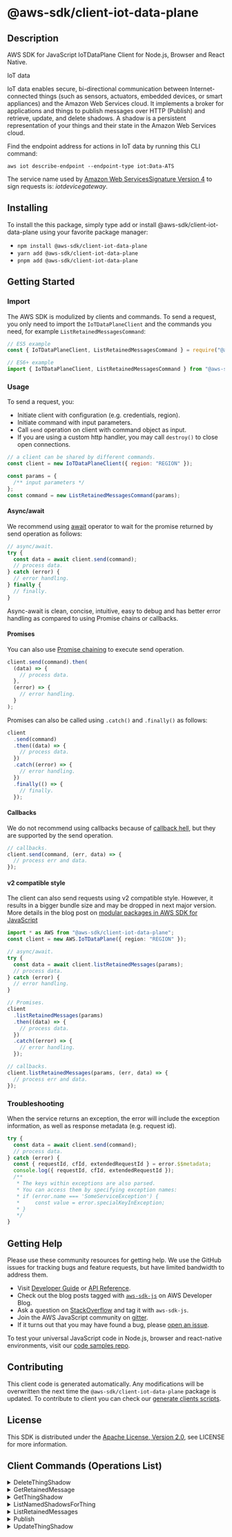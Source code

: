 <!-- generated file, do not edit directly -->

# @aws-sdk/client-iot-data-plane

## Description

AWS SDK for JavaScript IoTDataPlane Client for Node.js, Browser and React Native.

<fullname>IoT data</fullname>

<p>IoT data enables secure, bi-directional communication between Internet-connected things (such as sensors,
actuators, embedded devices, or smart appliances) and the Amazon Web Services cloud. It implements a broker for applications and
things to publish messages over HTTP (Publish) and retrieve, update, and delete shadows. A shadow is a
persistent representation of your things and their state in the Amazon Web Services cloud.</p>
<p>Find the endpoint address for actions in IoT data by running this CLI command:</p>
<p>
<code>aws iot describe-endpoint --endpoint-type iot:Data-ATS</code>
</p>
<p>The service name used by <a href="https://docs.aws.amazon.com/general/latest/gr/signature-version-4.html">Amazon Web ServicesSignature Version 4</a>
to sign requests is: <i>iotdevicegateway</i>.</p>

## Installing

To install the this package, simply type add or install @aws-sdk/client-iot-data-plane
using your favorite package manager:

- `npm install @aws-sdk/client-iot-data-plane`
- `yarn add @aws-sdk/client-iot-data-plane`
- `pnpm add @aws-sdk/client-iot-data-plane`

## Getting Started

### Import

The AWS SDK is modulized by clients and commands.
To send a request, you only need to import the `IoTDataPlaneClient` and
the commands you need, for example `ListRetainedMessagesCommand`:

```js
// ES5 example
const { IoTDataPlaneClient, ListRetainedMessagesCommand } = require("@aws-sdk/client-iot-data-plane");
```

```ts
// ES6+ example
import { IoTDataPlaneClient, ListRetainedMessagesCommand } from "@aws-sdk/client-iot-data-plane";
```

### Usage

To send a request, you:

- Initiate client with configuration (e.g. credentials, region).
- Initiate command with input parameters.
- Call `send` operation on client with command object as input.
- If you are using a custom http handler, you may call `destroy()` to close open connections.

```js
// a client can be shared by different commands.
const client = new IoTDataPlaneClient({ region: "REGION" });

const params = {
  /** input parameters */
};
const command = new ListRetainedMessagesCommand(params);
```

#### Async/await

We recommend using [await](https://developer.mozilla.org/en-US/docs/Web/JavaScript/Reference/Operators/await)
operator to wait for the promise returned by send operation as follows:

```js
// async/await.
try {
  const data = await client.send(command);
  // process data.
} catch (error) {
  // error handling.
} finally {
  // finally.
}
```

Async-await is clean, concise, intuitive, easy to debug and has better error handling
as compared to using Promise chains or callbacks.

#### Promises

You can also use [Promise chaining](https://developer.mozilla.org/en-US/docs/Web/JavaScript/Guide/Using_promises#chaining)
to execute send operation.

```js
client.send(command).then(
  (data) => {
    // process data.
  },
  (error) => {
    // error handling.
  }
);
```

Promises can also be called using `.catch()` and `.finally()` as follows:

```js
client
  .send(command)
  .then((data) => {
    // process data.
  })
  .catch((error) => {
    // error handling.
  })
  .finally(() => {
    // finally.
  });
```

#### Callbacks

We do not recommend using callbacks because of [callback hell](http://callbackhell.com/),
but they are supported by the send operation.

```js
// callbacks.
client.send(command, (err, data) => {
  // process err and data.
});
```

#### v2 compatible style

The client can also send requests using v2 compatible style.
However, it results in a bigger bundle size and may be dropped in next major version. More details in the blog post
on [modular packages in AWS SDK for JavaScript](https://aws.amazon.com/blogs/developer/modular-packages-in-aws-sdk-for-javascript/)

```ts
import * as AWS from "@aws-sdk/client-iot-data-plane";
const client = new AWS.IoTDataPlane({ region: "REGION" });

// async/await.
try {
  const data = await client.listRetainedMessages(params);
  // process data.
} catch (error) {
  // error handling.
}

// Promises.
client
  .listRetainedMessages(params)
  .then((data) => {
    // process data.
  })
  .catch((error) => {
    // error handling.
  });

// callbacks.
client.listRetainedMessages(params, (err, data) => {
  // process err and data.
});
```

### Troubleshooting

When the service returns an exception, the error will include the exception information,
as well as response metadata (e.g. request id).

```js
try {
  const data = await client.send(command);
  // process data.
} catch (error) {
  const { requestId, cfId, extendedRequestId } = error.$$metadata;
  console.log({ requestId, cfId, extendedRequestId });
  /**
   * The keys within exceptions are also parsed.
   * You can access them by specifying exception names:
   * if (error.name === 'SomeServiceException') {
   *     const value = error.specialKeyInException;
   * }
   */
}
```

## Getting Help

Please use these community resources for getting help.
We use the GitHub issues for tracking bugs and feature requests, but have limited bandwidth to address them.

- Visit [Developer Guide](https://docs.aws.amazon.com/sdk-for-javascript/v3/developer-guide/welcome.html)
  or [API Reference](https://docs.aws.amazon.com/AWSJavaScriptSDK/v3/latest/index.html).
- Check out the blog posts tagged with [`aws-sdk-js`](https://aws.amazon.com/blogs/developer/tag/aws-sdk-js/)
  on AWS Developer Blog.
- Ask a question on [StackOverflow](https://stackoverflow.com/questions/tagged/aws-sdk-js) and tag it with `aws-sdk-js`.
- Join the AWS JavaScript community on [gitter](https://gitter.im/aws/aws-sdk-js-v3).
- If it turns out that you may have found a bug, please [open an issue](https://github.com/aws/aws-sdk-js-v3/issues/new/choose).

To test your universal JavaScript code in Node.js, browser and react-native environments,
visit our [code samples repo](https://github.com/aws-samples/aws-sdk-js-tests).

## Contributing

This client code is generated automatically. Any modifications will be overwritten the next time the `@aws-sdk/client-iot-data-plane` package is updated.
To contribute to client you can check our [generate clients scripts](https://github.com/aws/aws-sdk-js-v3/tree/main/scripts/generate-clients).

## License

This SDK is distributed under the
[Apache License, Version 2.0](http://www.apache.org/licenses/LICENSE-2.0),
see LICENSE for more information.

## Client Commands (Operations List)

<details>
<summary>
DeleteThingShadow
</summary>

[Command API Reference](https://docs.aws.amazon.com/AWSJavaScriptSDK/v3/latest/clients/client-iot-data-plane/classes/deletethingshadowcommand.html) / [Input](https://docs.aws.amazon.com/AWSJavaScriptSDK/v3/latest/clients/client-iot-data-plane/interfaces/deletethingshadowcommandinput.html) / [Output](https://docs.aws.amazon.com/AWSJavaScriptSDK/v3/latest/clients/client-iot-data-plane/interfaces/deletethingshadowcommandoutput.html)

</details>
<details>
<summary>
GetRetainedMessage
</summary>

[Command API Reference](https://docs.aws.amazon.com/AWSJavaScriptSDK/v3/latest/clients/client-iot-data-plane/classes/getretainedmessagecommand.html) / [Input](https://docs.aws.amazon.com/AWSJavaScriptSDK/v3/latest/clients/client-iot-data-plane/interfaces/getretainedmessagecommandinput.html) / [Output](https://docs.aws.amazon.com/AWSJavaScriptSDK/v3/latest/clients/client-iot-data-plane/interfaces/getretainedmessagecommandoutput.html)

</details>
<details>
<summary>
GetThingShadow
</summary>

[Command API Reference](https://docs.aws.amazon.com/AWSJavaScriptSDK/v3/latest/clients/client-iot-data-plane/classes/getthingshadowcommand.html) / [Input](https://docs.aws.amazon.com/AWSJavaScriptSDK/v3/latest/clients/client-iot-data-plane/interfaces/getthingshadowcommandinput.html) / [Output](https://docs.aws.amazon.com/AWSJavaScriptSDK/v3/latest/clients/client-iot-data-plane/interfaces/getthingshadowcommandoutput.html)

</details>
<details>
<summary>
ListNamedShadowsForThing
</summary>

[Command API Reference](https://docs.aws.amazon.com/AWSJavaScriptSDK/v3/latest/clients/client-iot-data-plane/classes/listnamedshadowsforthingcommand.html) / [Input](https://docs.aws.amazon.com/AWSJavaScriptSDK/v3/latest/clients/client-iot-data-plane/interfaces/listnamedshadowsforthingcommandinput.html) / [Output](https://docs.aws.amazon.com/AWSJavaScriptSDK/v3/latest/clients/client-iot-data-plane/interfaces/listnamedshadowsforthingcommandoutput.html)

</details>
<details>
<summary>
ListRetainedMessages
</summary>

[Command API Reference](https://docs.aws.amazon.com/AWSJavaScriptSDK/v3/latest/clients/client-iot-data-plane/classes/listretainedmessagescommand.html) / [Input](https://docs.aws.amazon.com/AWSJavaScriptSDK/v3/latest/clients/client-iot-data-plane/interfaces/listretainedmessagescommandinput.html) / [Output](https://docs.aws.amazon.com/AWSJavaScriptSDK/v3/latest/clients/client-iot-data-plane/interfaces/listretainedmessagescommandoutput.html)

</details>
<details>
<summary>
Publish
</summary>

[Command API Reference](https://docs.aws.amazon.com/AWSJavaScriptSDK/v3/latest/clients/client-iot-data-plane/classes/publishcommand.html) / [Input](https://docs.aws.amazon.com/AWSJavaScriptSDK/v3/latest/clients/client-iot-data-plane/interfaces/publishcommandinput.html) / [Output](https://docs.aws.amazon.com/AWSJavaScriptSDK/v3/latest/clients/client-iot-data-plane/interfaces/publishcommandoutput.html)

</details>
<details>
<summary>
UpdateThingShadow
</summary>

[Command API Reference](https://docs.aws.amazon.com/AWSJavaScriptSDK/v3/latest/clients/client-iot-data-plane/classes/updatethingshadowcommand.html) / [Input](https://docs.aws.amazon.com/AWSJavaScriptSDK/v3/latest/clients/client-iot-data-plane/interfaces/updatethingshadowcommandinput.html) / [Output](https://docs.aws.amazon.com/AWSJavaScriptSDK/v3/latest/clients/client-iot-data-plane/interfaces/updatethingshadowcommandoutput.html)

</details>
